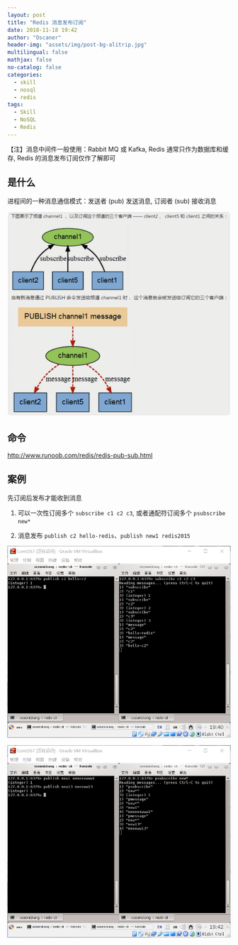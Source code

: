 ```yaml
---
layout: post
title: "Redis 消息发布订阅"
date: 2018-11-18 19:42
author: "Oscaner"
header-img: "assets/img/post-bg-alitrip.jpg"
multilingual: false
mathjax: false
no-catalog: false
categories:
  - skill
  - nosql
  - redis
tags:
  - Skill
  - NoSQL
  - Redis
---
```


【注】消息中间件一般使用：Rabbit MQ 或 Kafka, Redis 通常只作为数据库和缓存, Redis 的消息发布订阅仅作了解即可

## 是什么

进程间的一种消息通信模式：发送者 (pub) 发送消息, 订阅者 (sub) 接收消息

![1.png](/assets/img/in-post/skill/sql/post-redis-subscribe/1.png)

## 命令

<a href="http://www.runoob.com/redis/redis-pub-sub.html">http://www.runoob.com/redis/redis-pub-sub.html</a>

## 案例

先订阅后发布才能收到消息

1. 可以一次性订阅多个 `subscribe c1 c2 c3`, 或者通配符订阅多个 `psubscribe new*`

2. 消息发布 `publish c2 hello-redis`、`publish new1 redis2015`

![2.png](/assets/img/in-post/skill/sql/post-redis-subscribe/2.png)

![3.png](/assets/img/in-post/skill/sql/post-redis-subscribe/3.png)
